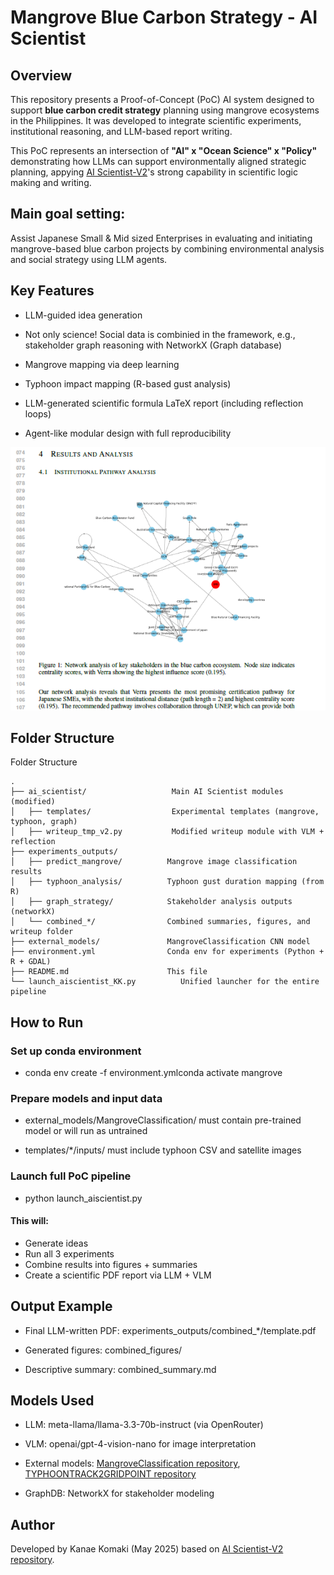 # **Mangrove Blue Carbon Strategy - AI Scientist**

## Overview
This repository presents a Proof-of-Concept (PoC) AI system designed to support **blue carbon credit strategy** planning using mangrove ecosystems in the Philippines. It was developed to integrate scientific experiments, institutional reasoning, and LLM-based report writing.

This PoC represents an intersection of **"AI" x "Ocean Science" x "Policy"** demonstrating how LLMs can support environmentally aligned strategic planning, appying [AI Scientist-V2](https://github.com/SakanaAI/AI-Scientist-v2)'s strong capability in scientific logic making and writing. 

## Main goal setting: 
Assist Japanese Small & Mid sized Enterprises in evaluating and initiating mangrove-based blue carbon projects by combining environmental analysis and social strategy using LLM agents.

## Key Features

- LLM-guided idea generation

- Not only science! Social data is combinied in the framework, e.g., stakeholder graph reasoning with NetworkX (Graph database)

- Mangrove mapping via deep learning

- Typhoon impact mapping (R-based gust analysis)

- LLM-generated scientific formula LaTeX report (including reflection loops)

- Agent-like modular design with full reproducibility

![An example of the writting of this work](writeup_example.png)

## Folder Structure

Folder Structure

```
.
├── ai_scientist/                   Main AI Scientist modules (modified)
│   ├── templates/                  Experimental templates (mangrove, typhoon, graph)
│   ├── writeup_tmp_v2.py           Modified writeup module with VLM + reflection
├── experiments_outputs/
│   ├── predict_mangrove/          Mangrove image classification results
│   ├── typhoon_analysis/          Typhoon gust duration mapping (from R)
│   ├── graph_strategy/            Stakeholder analysis outputs (networkX)
│   └── combined_*/                Combined summaries, figures, and writeup folder
├── external_models/               MangroveClassification CNN model
├── environment.yml                Conda env for experiments (Python + R + GDAL)
├── README.md                      This file
└── launch_aiscientist_KK.py          Unified launcher for the entire pipeline
```

## How to Run

### Set up conda environment

- conda env create -f environment.ymlconda activate mangrove

### Prepare models and input data

- external_models/MangroveClassification/ must contain pre-trained model or will run as untrained

- templates/*/inputs/ must include typhoon CSV and satellite images

### Launch full PoC pipeline
- python launch_aiscientist.py

#### This will:
- Generate ideas
- Run all 3 experiments
- Combine results into figures + summaries
- Create a scientific PDF report via LLM + VLM


## Output Example
- Final LLM-written PDF: experiments_outputs/combined_*/template.pdf

- Generated figures: combined_figures/

- Descriptive summary: combined_summary.md


## Models Used

- LLM: meta-llama/llama-3.3-70b-instruct (via OpenRouter)

- VLM: openai/gpt-4-vision-nano for image interpretation

- External models:  [MangroveClassification repository](https://github.com/nkinnaird/MangroveClassification), [TYPHOONTRACK2GRIDPOINT repository](https://github.com/rodekruis/TYPHOONTRACK2GRIDPOINT#)

- GraphDB: NetworkX for stakeholder modeling

## Author
Developed by Kanae Komaki (May 2025) based on [AI Scientist-V2 repository](https://github.com/SakanaAI/AI-Scientist-v2).
